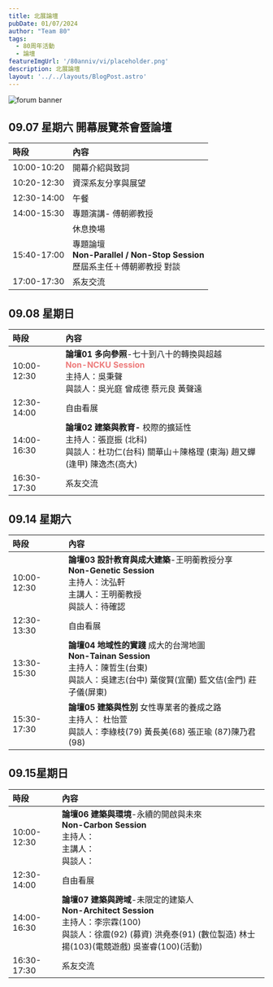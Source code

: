 ```yaml
---
title: 北展論壇
pubDate: 01/07/2024
author: "Team 80"
tags:
  - 80周年活動
  - 論壇
featureImgUrl: '/80anniv/vi/placeholder.png'
description: 北展論壇
layout: '../../layouts/BlogPost.astro'
---
```



![forum banner](/80anniv/events/banner-forum.png)
## 09.07 星期六 開幕展覽茶會暨論壇

|時段|內容|
| :- | :- |
|10:00-10:20|開幕介紹與致詞|
|10:20-12:30|資深系友分享與展望|
|12:30-14:00|午餐|
|14:00-15:30|專題演講- 傅朝卿教授|
||休息換場|
|15:40-17:00|專題論壇<br>**Non-Parallel / Non-Stop Session**<br>歷屆系主任＋傅朝卿教授 對談|
|17:00-17:30 |系友交流|


## 09.08 星期日

|時段| 內容                                                                                                                                    |
| :- |:--------------------------------------------------------------------------------------------------------------------------------------|
|10:00-12:30| **論壇01  多向參照**-七十到八十的轉換與超越<br> <strong style="color: rgb(237,122,122);">Non-NCKU Session </strong> <br>主持人：吳秉聲<br>與談人：吳光庭 曾成德 蔡元良 黃聲遠 |
|12:30-14:00| 自由看展                                                                                                                                  |
|14:00-16:30| **論壇02  建築與教育-** 校際的擴延性<br>主持人：張崑振 (北科)<br>與談人：杜功仁(台科) 關華山＋陳格理 (東海) 趙又蟬 (逢甲) 陳逸杰(高大)                                                  |
|16:30-17:30| 系友交流                                                                                                                                  |



## 09.14 星期六

|時段| 內容                                                                                                     |
| :- |:-------------------------------------------------------------------------------------------------------|
|10:00-12:30| **論壇03  設計教育與成大建築**-王明蘅教授分享<br>**Non-Genetic Session**<br>主持人：沈弘軒<br>主講人：王明蘅教授<br>與談人：待確認              |
|12:30-13:30| 自由看展                                                                                                   |
|13:30-15:30| **論壇04 地域性的實踐** 成大的台灣地圖<br>**Non-Tainan Session**<br>主持人：陳哲生(台東)<br>與談人：吳建志(台中) 葉俊賢(宜蘭) 藍文佶(金門) 莊子儀(屏東)|
|15:30-17:30| **論壇05 建築與性別** 女性專業者的養成之路<br>主持人： 杜怡萱<br>與談人：李綠枝(79) 黃長美(68) 張正瑜 (87)陳乃君 (98)                          |


## 09.15星期日

|時段| 內容                                                                                                                                 |
| :- |:-----------------------------------------------------------------------------------------------------------------------------------|
|10:00-12:30| **論壇06  建築與環境**-永續的開啟與未來<br>**Non-Carbon Session**<br>主持人：<br>主講人：<br>與談人：                                                         |
|12:30-14:00| 自由看展                                                                                                                               |
|14:00-16:30| **論壇07  建築與跨域**-未限定的建築人<br>**Non-Architect Session**<br>主持人：李宗霖(100)<br>與談人：徐震(92) (募資) 洪堯泰(91) (數位製造) 林⼠揚(103)(電競遊戲) 吳崟睿(100)(活動) |
|16:30-17:30| 系友交流                                                                                                                               |

